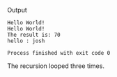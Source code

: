 Output 
```
Hello World!
Hello World!
The result is: 70
hello : josh

Process finished with exit code 0
```
The recursion looped three times.
